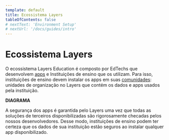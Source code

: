 ```yaml
---
template: default
title: Ecossistema Layers
tableOfContents: false
# nextText: 'Environment Setup'
# nextUrl: '/docs/guides/intro'
---
```


# Ecossistema Layers

O ecossistema Layers Education é composto por EdTechs que desenvolvem [apps](./ecossistema-layers/apps) e Instituições de ensino que os utilizam. Para isso, instituições de ensino devem instalar os apps em suas [comunidades](./ecossistema-layers/comunidades): unidades de organização no Layers que contém os dados e apps usados pela instituição.

**DIAGRAMA**

A segurança dos apps é garantida pelo Layers uma vez que todas as soluções de terceiros disponibilizadas são rigorosamente checadas pelos nossos desenvolvedores. Desse modo, instituições de ensino podem ter certeza que os dados de sua instituição estão seguros ao instalar qualquer app disponibilizado.